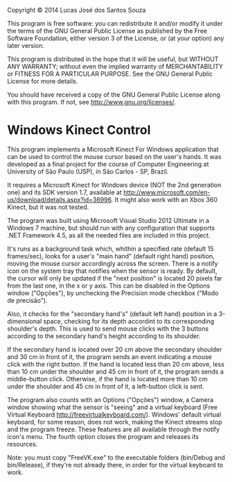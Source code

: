 Copyright © 2014  Lucas José dos Santos Souza

This program is free software: you can redistribute it and/or modify
it under the terms of the GNU General Public License as published by
the Free Software Foundation, either version 3 of the License, or
(at your option) any later version.

This program is distributed in the hope that it will be useful,
but WITHOUT ANY WARRANTY; without even the implied warranty of
MERCHANTABILITY or FITNESS FOR A PARTICULAR PURPOSE.  See the
GNU General Public License for more details.

You should have received a copy of the GNU General Public License
along with this program.  If not, see <http://www.gnu.org/licenses/>.

Windows Kinect Control
======
This program implements a Microsoft Kinect For Windows application that can be used to control the mouse cursor based on the user's hands. It was developed as a final project for the course of Computer Engineering at University of São Paulo (USP), in São Carlos - SP, Brazil.

It requires a Microsoft Kinect for Windows device (NOT the 2nd generation one) and its SDK version 1.7, available at <http://www.microsoft.com/en-us/download/details.aspx?id=36996>. It might also work with an Xbox 360 Kinect, but it was not tested.

The program was built using Microsoft Visual Studio 2012 Ultimate in a Windows 7 machine, but should run with any configuration that supports .NET Framework 4.5, as all the needed files are included in this project.

It's runs as a background task which, whithin a specified rate (default 15 frames/sec), looks for a user's "main hand" (default right hand) position, moving the mouse cursor accordingly across the screen. There is a notify icon on the system tray that notifies when the sensor is ready. By default, the cursor will only be updated if the "next position" is located 20 pixels far from the last one, in the x or y axis. This can be disabled in the Options window ("Opções"), by unchecking the Precision mode checkbox ("Modo de precisão").

Also, it checks for the "secondary hand's" (default left hand) position in a 3-dimensional space, checking for its depth accordint to its corresponding shoulder's depth. This is used to send mouse clicks with the 3 buttons according to the secondary hand's height according to its shoulder.

If the secondary hand is located over 20 cm above the secondary shoulder and 30 cm in front of it, the program sends an event indicating a mouse click with the right button. If the hand is located less than 20 cm above, less than 10 cm under the shoulder and 45 cm in front of it, the program sends a middle-button click. Otherwise, if the hand is located more than 10 cm under the shoulder and 45 cm in front of it, a left-button click is sent.

The program also counts with an Options ("Opções") window, a Camera window showing what the sensor is "seeing" and a virtual keyboard (Free Virtual Keyboard <http://freevirtualkeyboard.com/>). Windows' default virtual keyboard, for some reason, does not work, making the Kinect streams stop and the program freeze. These features are all available through the notify icon's menu. The fourth option closes the program and releases its resources.

Note: you must copy "FreeVK.exe" to the executable folders (bin/Debug and bin/Release), if they're not already there, in order for the virtual keyboard to work.
